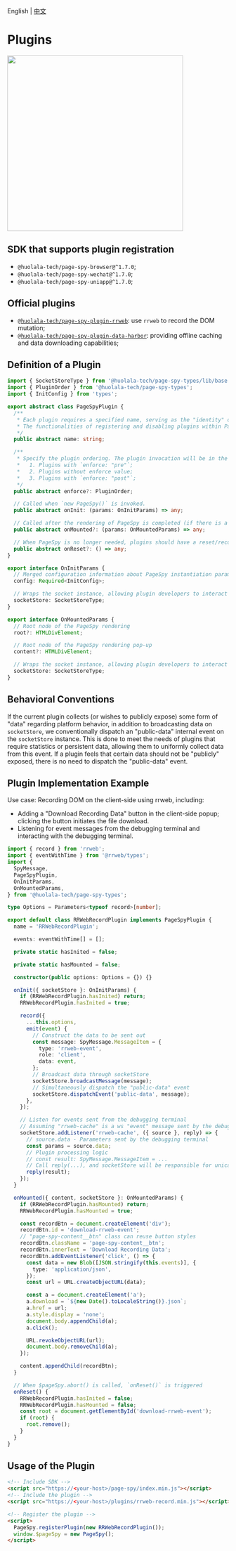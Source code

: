 English | [中文](./plugin_zh.md)

# Plugins

<img src="../.github/assets/interaction.png" height="400" />

## SDK that supports plugin registration

- `@huolala-tech/page-spy-browser@^1.7.0`;
- `@huolala-tech/page-spy-wechat@^1.7.0`;
- `@huolala-tech/page-spy-uniapp@^1.7.0`;

## Official plugins

- [`@huolala-tech/page-spy-plugin-rrweb`](../packages/page-spy-plugin-rrweb): use `rrweb` to record the DOM mutation;
- [`@huolala-tech/page-spy-plugin-data-harbor`](../packages/page-spy-plugin-data-harbor): providing offline caching and data downloading capabilities;

## Definition of a Plugin

```ts
import { SocketStoreType } from '@huolala-tech/page-spy-types/lib/base';
import { PluginOrder } from '@huolala-tech/page-spy-types';
import { InitConfig } from 'types';

export abstract class PageSpyPlugin {
  /**
   * Each plugin requires a specified name, serving as the "identity" of the current plugin.
   * The functionalities of registering and disabling plugins within PageSpy rely on the name property.
   */
  public abstract name: string;

  /**
   * Specify the plugin ordering. The plugin invocation will be in the following order:
   *   1. Plugins with `enforce: "pre"`;
   *   2. Plugins without enforce value;
   *   3. Plugins with `enforce: "post"`;
   */
  public abstract enforce?: PluginOrder;

  // Called when `new PageSpy()` is invoked.
  public abstract onInit: (params: OnInitParams) => any;

  // Called after the rendering of PageSpy is completed (if there is a rendering process).
  public abstract onMounted?: (params: OnMountedParams) => any;

  // When PageSpy is no longer needed, plugins should have a reset/recovery functionality.
  public abstract onReset?: () => any;
}

export interface OnInitParams {
  // Merged configuration information about PageSpy instantiation parameters provided by the user.
  config: Required<InitConfig>;

  // Wraps the socket instance, allowing plugin developers to interact with the debugging terminal/API through this property.
  socketStore: SocketStoreType;
}

export interface OnMountedParams {
  // Root node of the PageSpy rendering
  root?: HTMLDivElement;

  // Root node of the PageSpy rendering pop-up
  content?: HTMLDivElement;

  // Wraps the socket instance, allowing plugin developers to interact with the debugging terminal/API through this property.
  socketStore: SocketStoreType;
}
```

## Behavioral Conventions

If the current plugin collects (or wishes to publicly expose) some form of "data" regarding platform behavior, in addition to broadcasting data on `socketStore`, we conventionally dispatch an "public-data" internal event on the `socketStore` instance. This is done to meet the needs of plugins that require statistics or persistent data, allowing them to uniformly collect data from this event. If a plugin feels that certain data should not be "publicly" exposed, there is no need to dispatch the "public-data" event.

## Plugin Implementation Example

Use case: Recording DOM on the client-side using rrweb, including:

- Adding a "Download Recording Data" button in the client-side popup; clicking the button initiates the file download.
- Listening for event messages from the debugging terminal and interacting with the debugging terminal.

```ts
import { record } from 'rrweb';
import { eventWithTime } from '@rrweb/types';
import {
  SpyMessage,
  PageSpyPlugin,
  OnInitParams,
  OnMountedParams,
} from '@huolala-tech/page-spy-types';

type Options = Parameters<typeof record>[number];

export default class RRWebRecordPlugin implements PageSpyPlugin {
  name = 'RRWebRecordPlugin';

  events: eventWithTime[] = [];

  private static hasInited = false;

  private static hasMounted = false;

  constructor(public options: Options = {}) {}

  onInit({ socketStore }: OnInitParams) {
    if (RRWebRecordPlugin.hasInited) return;
    RRWebRecordPlugin.hasInited = true;

    record({
      ...this.options,
      emit(event) {
        // Construct the data to be sent out
        const message: SpyMessage.MessageItem = {
          type: 'rrweb-event',
          role: 'client',
          data: event,
        };
        // Broadcast data through socketStore
        socketStore.broadcastMessage(message);
        // Simultaneously dispatch the "public-data" event
        socketStore.dispatchEvent('public-data', message);
      },
    });

    // Listen for events sent from the debugging terminal
    // Assuming "rrweb-cache" is a ws "event" message sent by the debugging terminal
    socketStore.addListener('rrweb-cache', ({ source }, reply) => {
      // source.data - Parameters sent by the debugging terminal
      const params = source.data;
      // Plugin processing logic
      // const result: SpyMessage.MessageItem = ...
      // Call reply(...), and socketStore will be responsible for unicasting the data to the specified debugging terminal
      reply(result);
    });
  }

  onMounted({ content, socketStore }: OnMountedParams) {
    if (RRWebRecordPlugin.hasMounted) return;
    RRWebRecordPlugin.hasMounted = true;

    const recordBtn = document.createElement('div');
    recordBtn.id = 'download-rrweb-event';
    // "page-spy-content__btn" class can reuse button styles
    recordBtn.className = 'page-spy-content__btn';
    recordBtn.innerText = 'Download Recording Data';
    recordBtn.addEventListener('click', () => {
      const data = new Blob([JSON.stringify(this.events)], {
        type: 'application/json',
      });
      const url = URL.createObjectURL(data);

      const a = document.createElement('a');
      a.download = `${new Date().toLocaleString()}.json`;
      a.href = url;
      a.style.display = 'none';
      document.body.appendChild(a);
      a.click();

      URL.revokeObjectURL(url);
      document.body.removeChild(a);
    });

    content.appendChild(recordBtn);
  }

  // When $pageSpy.abort() is called, `onReset()` is triggered
  onReset() {
    RRWebRecordPlugin.hasInited = false;
    RRWebRecordPlugin.hasMounted = false;
    const root = document.getElementById('download-rrweb-event');
    if (root) {
      root.remove();
    }
  }
}
```

## Usage of the Plugin

```html
<!-- Include SDK -->
<script src="https://<your-host>/page-spy/index.min.js"></script>
<!-- Include the plugin -->
<script src="https://<your-host>/plugins/rrweb-record.min.js"></script>

<!-- Register the plugin -->
<script>
  PageSpy.registerPlugin(new RRWebRecordPlugin());
  window.$pageSpy = new PageSpy();
</script>
```

